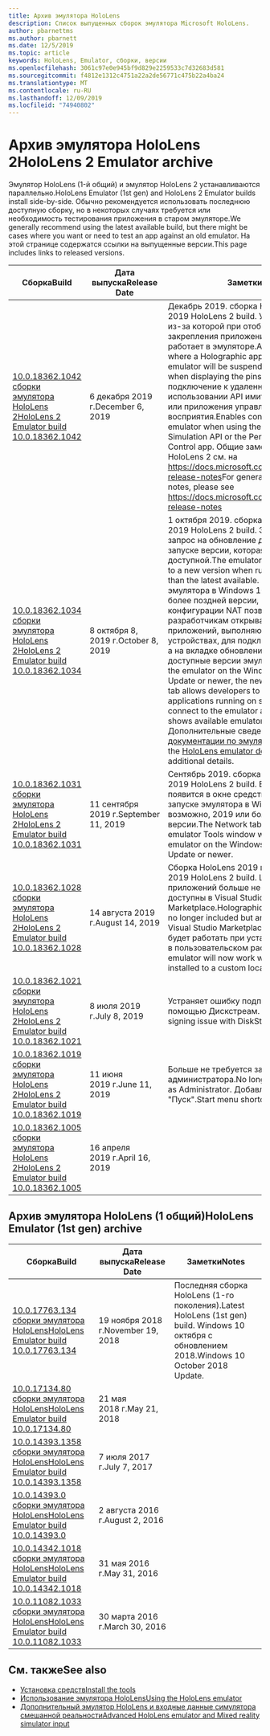 ```yaml
---
title: Архив эмулятора HoloLens
description: Список выпущенных сборок эмулятора Microsoft HoloLens.
author: pbarnettms
ms.author: pbarnett
ms.date: 12/5/2019
ms.topic: article
keywords: HoloLens, Emulator, сборки, версии
ms.openlocfilehash: 3061c97e0e945bf9d829e2259533c7d32683d581
ms.sourcegitcommit: f4812e1312c4751a22a2de56771c475b22a4ba24
ms.translationtype: MT
ms.contentlocale: ru-RU
ms.lasthandoff: 12/09/2019
ms.locfileid: "74940802"
---
```

# <a name="hololens-2-emulator-archive"></a><span data-ttu-id="60065-104">Архив эмулятора HoloLens 2</span><span class="sxs-lookup"><span data-stu-id="60065-104">HoloLens 2 Emulator archive</span></span>

<span data-ttu-id="60065-105">Эмулятор HoloLens (1-й общий) и эмулятор HoloLens 2 устанавливаются параллельно.</span><span class="sxs-lookup"><span data-stu-id="60065-105">HoloLens Emulator (1st gen) and HoloLens 2 Emulator builds install side-by-side.</span></span> <span data-ttu-id="60065-106">Обычно рекомендуется использовать последнюю доступную сборку, но в некоторых случаях требуется или необходимость тестирования приложения в старом эмуляторе.</span><span class="sxs-lookup"><span data-stu-id="60065-106">We generally recommend using the latest available build, but there might be cases where you want or need to test an app against an old emulator.</span></span> <span data-ttu-id="60065-107">На этой странице содержатся ссылки на выпущенные версии.</span><span class="sxs-lookup"><span data-stu-id="60065-107">This page includes links to released versions.</span></span>

|  <span data-ttu-id="60065-108">Сборка</span><span class="sxs-lookup"><span data-stu-id="60065-108">Build</span></span> |  <span data-ttu-id="60065-109">Дата выпуска</span><span class="sxs-lookup"><span data-stu-id="60065-109">Release Date</span></span> |  <span data-ttu-id="60065-110">Заметки</span><span class="sxs-lookup"><span data-stu-id="60065-110">Notes</span></span> | 
|----------|----------|----------|
|  [<span data-ttu-id="60065-111">10.0.18362.1042 сборки эмулятора HoloLens 2</span><span class="sxs-lookup"><span data-stu-id="60065-111">HoloLens 2 Emulator build 10.0.18362.1042</span></span>](https://go.microsoft.com/fwlink/?linkid=2112589) | <span data-ttu-id="60065-112">6 декабря 2019 г.</span><span class="sxs-lookup"><span data-stu-id="60065-112">December 6, 2019</span></span> | <span data-ttu-id="60065-113">Декабрь 2019. сборка HoloLens.</span><span class="sxs-lookup"><span data-stu-id="60065-113">December 2019 HoloLens 2 build.</span></span>  <span data-ttu-id="60065-114">Устраняет ошибку, из-за которой при отображении панели закрепления приложение holographic работает в эмуляторе.</span><span class="sxs-lookup"><span data-stu-id="60065-114">Addresses an issue where a Holographic app running in the emulator will be suspended unexpectedly when displaying the pins panel.</span></span>  <span data-ttu-id="60065-115">Включает подключение к удаленному эмулятору при использовании API имитации восприятия или приложения управления имитацией восприятия.</span><span class="sxs-lookup"><span data-stu-id="60065-115">Enables connectivity to a remote emulator when using the Perception Simulation API or the Perception Simulation Control app.</span></span>  <span data-ttu-id="60065-116">Общие заметки о выпуске HoloLens 2 см. на https://docs.microsoft.com/hololens/hololens-release-notes</span><span class="sxs-lookup"><span data-stu-id="60065-116">For general HoloLens 2 release notes, please see https://docs.microsoft.com/hololens/hololens-release-notes</span></span> |
|  [<span data-ttu-id="60065-117">10.0.18362.1034 сборки эмулятора HoloLens 2</span><span class="sxs-lookup"><span data-stu-id="60065-117">HoloLens 2 Emulator build 10.0.18362.1034</span></span>](https://go.microsoft.com/fwlink/?linkid=2106649) | <span data-ttu-id="60065-118">8 октября 8, 2019 г.</span><span class="sxs-lookup"><span data-stu-id="60065-118">October 8, 2019</span></span> | <span data-ttu-id="60065-119">1 октября 2019. сборка HoloLens.</span><span class="sxs-lookup"><span data-stu-id="60065-119">October 2019 HoloLens 2 build.</span></span>  <span data-ttu-id="60065-120">Эмулятор выводит запрос на обновление до новой версии при запуске версии, которая старше последней доступной.</span><span class="sxs-lookup"><span data-stu-id="60065-120">The emulator will prompt to update to a new version when running a version older than the latest available.</span></span>  <span data-ttu-id="60065-121">При использовании эмулятора в Windows 10 может 2019 или более поздней версии, Новая вкладка конфигурации NAT позволяет разработчикам открывать порты для приложений, выполняющихся на разных устройствах, для подключения к эмулятору, а на вкладке обновления отображаются доступные версии эмулятора.</span><span class="sxs-lookup"><span data-stu-id="60065-121">When using the emulator on the Windows 10 May 2019 Update or newer, the new NAT Configuration tab allows developers to open ports for applications running on separate devices to connect to the emulator and the Updates tab shows available emulator versions.</span></span>  <span data-ttu-id="60065-122">Дополнительные сведения см. в [документации по эмулятору HoloLens](using-the-hololens-emulator.md) .</span><span class="sxs-lookup"><span data-stu-id="60065-122">See the [HoloLens emulator documentation](using-the-hololens-emulator.md) for additional details.</span></span> |
|  [<span data-ttu-id="60065-123">10.0.18362.1031 сборки эмулятора HoloLens 2</span><span class="sxs-lookup"><span data-stu-id="60065-123">HoloLens 2 Emulator build 10.0.18362.1031</span></span>](https://go.microsoft.com/fwlink/?linkid=2103724) | <span data-ttu-id="60065-124">11 сентября 2019 г.</span><span class="sxs-lookup"><span data-stu-id="60065-124">September 11, 2019</span></span> | <span data-ttu-id="60065-125">Сентябрь 2019. сборка HoloLens.</span><span class="sxs-lookup"><span data-stu-id="60065-125">September 2019 HoloLens 2 build.</span></span>  <span data-ttu-id="60065-126">Вкладка Сеть появится в окне средства эмулятора при запуске эмулятора в Windows 10, возможно, 2019 или более поздней версии.</span><span class="sxs-lookup"><span data-stu-id="60065-126">The Network tab will appear in the emulator Tools window when running the emulator on the Windows 10 May 2019 Update or newer.</span></span> |
|  [<span data-ttu-id="60065-127">10.0.18362.1028 сборки эмулятора HoloLens 2</span><span class="sxs-lookup"><span data-stu-id="60065-127">HoloLens 2 Emulator build 10.0.18362.1028</span></span>](https://go.microsoft.com/fwlink/?linkid=2101019) | <span data-ttu-id="60065-128">14 августа 2019 г.</span><span class="sxs-lookup"><span data-stu-id="60065-128">August 14, 2019</span></span> | <span data-ttu-id="60065-129">Сборка HoloLens 2019 в августе 2.</span><span class="sxs-lookup"><span data-stu-id="60065-129">August 2019 HoloLens 2 build.</span></span>  <span data-ttu-id="60065-130">Шаблоны holographic приложений больше не включены, но доступны в Visual Studio Marketplace.</span><span class="sxs-lookup"><span data-stu-id="60065-130">Holographic app templates are no longer included but are available in the Visual Studio Marketplace.</span></span>  <span data-ttu-id="60065-131">Теперь эмулятор будет работать при установке пакетов SDK в пользовательском расположении.</span><span class="sxs-lookup"><span data-stu-id="60065-131">The emulator will now work when SDKs are installed to a custom location.</span></span> |
|  [<span data-ttu-id="60065-132">10.0.18362.1021 сборки эмулятора HoloLens 2</span><span class="sxs-lookup"><span data-stu-id="60065-132">HoloLens 2 Emulator build 10.0.18362.1021</span></span>](https://go.microsoft.com/fwlink/?linkid=2098508) | <span data-ttu-id="60065-133">8 июля 2019 г.</span><span class="sxs-lookup"><span data-stu-id="60065-133">July 8, 2019</span></span> | <span data-ttu-id="60065-134">Устраняет ошибку подписывания с помощью Дискстреам. dll</span><span class="sxs-lookup"><span data-stu-id="60065-134">Addresses a signing issue with DiskStream.dll</span></span> |
|  [<span data-ttu-id="60065-135">10.0.18362.1019 сборки эмулятора HoloLens 2</span><span class="sxs-lookup"><span data-stu-id="60065-135">HoloLens 2 Emulator build 10.0.18362.1019</span></span>](https://go.microsoft.com/fwlink/?linkid=2095316) | <span data-ttu-id="60065-136">11 июня 2019 г.</span><span class="sxs-lookup"><span data-stu-id="60065-136">June 11, 2019</span></span> | <span data-ttu-id="60065-137">Больше не требуется запускать от имени администратора.</span><span class="sxs-lookup"><span data-stu-id="60065-137">No longer needs to be run as Administrator.</span></span>  <span data-ttu-id="60065-138">Добавлен ярлык меню "Пуск".</span><span class="sxs-lookup"><span data-stu-id="60065-138">Start menu shortcut added.</span></span> |
|  [<span data-ttu-id="60065-139">10.0.18362.1005 сборки эмулятора HoloLens 2</span><span class="sxs-lookup"><span data-stu-id="60065-139">HoloLens 2 Emulator build 10.0.18362.1005</span></span>](https://go.microsoft.com/fwlink/?linkid=2087187) | <span data-ttu-id="60065-140">16 апреля 2019 г.</span><span class="sxs-lookup"><span data-stu-id="60065-140">April 16, 2019</span></span> |  |

## <a name="hololens-emulator-1st-gen-archive"></a><span data-ttu-id="60065-141">Архив эмулятора HoloLens (1 общий)</span><span class="sxs-lookup"><span data-stu-id="60065-141">HoloLens Emulator (1st gen) archive</span></span>

|  <span data-ttu-id="60065-142">Сборка</span><span class="sxs-lookup"><span data-stu-id="60065-142">Build</span></span> |  <span data-ttu-id="60065-143">Дата выпуска</span><span class="sxs-lookup"><span data-stu-id="60065-143">Release Date</span></span> |  <span data-ttu-id="60065-144">Заметки</span><span class="sxs-lookup"><span data-stu-id="60065-144">Notes</span></span> | 
|----------|----------|----------|
|  [<span data-ttu-id="60065-145">10.0.17763.134 сборки эмулятора HoloLens</span><span class="sxs-lookup"><span data-stu-id="60065-145">HoloLens Emulator build 10.0.17763.134</span></span>](https://go.microsoft.com/fwlink/?linkid=2065980) | <span data-ttu-id="60065-146">19 ноября 2018 г.</span><span class="sxs-lookup"><span data-stu-id="60065-146">November 19, 2018</span></span> | <span data-ttu-id="60065-147">Последняя сборка HoloLens (1-го поколения).</span><span class="sxs-lookup"><span data-stu-id="60065-147">Latest HoloLens (1st gen) build.</span></span> <span data-ttu-id="60065-148">Windows 10 октября с обновлением 2018.</span><span class="sxs-lookup"><span data-stu-id="60065-148">Windows 10 October 2018 Update.</span></span> |
|  [<span data-ttu-id="60065-149">10.0.17134.80 сборки эмулятора HoloLens</span><span class="sxs-lookup"><span data-stu-id="60065-149">HoloLens Emulator build 10.0.17134.80</span></span>](https://go.microsoft.com/fwlink/?linkid=874531) | <span data-ttu-id="60065-150">21 мая 2018 г.</span><span class="sxs-lookup"><span data-stu-id="60065-150">May 21, 2018</span></span> | 
|  [<span data-ttu-id="60065-151">10.0.14393.1358 сборки эмулятора HoloLens</span><span class="sxs-lookup"><span data-stu-id="60065-151">HoloLens Emulator build 10.0.14393.1358</span></span>](https://go.microsoft.com/fwlink/?linkid=852626) |  <span data-ttu-id="60065-152">7 июля 2017 г.</span><span class="sxs-lookup"><span data-stu-id="60065-152">July 7, 2017</span></span> |
|  [<span data-ttu-id="60065-153">10.0.14393.0 сборки эмулятора HoloLens</span><span class="sxs-lookup"><span data-stu-id="60065-153">HoloLens Emulator build 10.0.14393.0</span></span>](https://go.microsoft.com/fwlink/?LinkID=823018) |  <span data-ttu-id="60065-154">2 августа 2016 г.</span><span class="sxs-lookup"><span data-stu-id="60065-154">August 2, 2016</span></span> |
|  [<span data-ttu-id="60065-155">10.0.14342.1018 сборки эмулятора HoloLens</span><span class="sxs-lookup"><span data-stu-id="60065-155">HoloLens Emulator build 10.0.14342.1018</span></span>](https://go.microsoft.com/fwlink/?LinkID=823018) |  <span data-ttu-id="60065-156">31 мая 2016 г.</span><span class="sxs-lookup"><span data-stu-id="60065-156">May 31, 2016</span></span> |
|  [<span data-ttu-id="60065-157">10.0.11082.1033 сборки эмулятора HoloLens</span><span class="sxs-lookup"><span data-stu-id="60065-157">HoloLens Emulator build 10.0.11082.1033</span></span>](https://go.microsoft.com/fwlink/?LinkID=724053) |  <span data-ttu-id="60065-158">30 марта 2016 г.</span><span class="sxs-lookup"><span data-stu-id="60065-158">March 30, 2016</span></span> |

## <a name="see-also"></a><span data-ttu-id="60065-159">См. также</span><span class="sxs-lookup"><span data-stu-id="60065-159">See also</span></span>
* [<span data-ttu-id="60065-160">Установка средств</span><span class="sxs-lookup"><span data-stu-id="60065-160">Install the tools</span></span>](install-the-tools.md)
* [<span data-ttu-id="60065-161">Использование эмулятора HoloLens</span><span class="sxs-lookup"><span data-stu-id="60065-161">Using the HoloLens emulator</span></span>](using-the-hololens-emulator.md)
* [<span data-ttu-id="60065-162">Дополнительный эмулятор HoloLens и входные данные симулятора смешанной реальности</span><span class="sxs-lookup"><span data-stu-id="60065-162">Advanced HoloLens emulator and Mixed reality simulator input</span></span>](advanced-hololens-emulator-and-mixed-reality-simulator-input.md)
